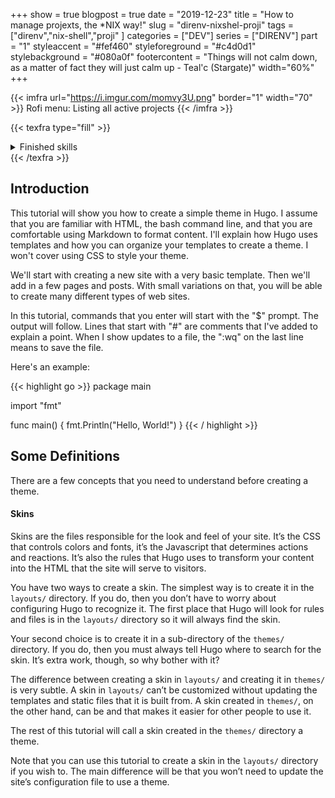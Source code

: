 +++ 
show = true
blogpost = true
date = "2019-12-23"
title = "How to manage projexts, the *NIX way!"
slug = "direnv-nixshel-proji" 
tags = ["direnv","nix-shell","proji" ]
categories = ["DEV"]
series = ["DIRENV"]
part = "1"
styleaccent = "#fef460"
styleforeground = "#c4d0d1"
stylebackground = "#080a0f"
footercontent = "Things will not calm down, as a matter of fact they will just calm up - Teal'c (Stargate)"
width="60%"
+++


{{< imfra url="https://i.imgur.com/momvy3U.png" border="1" width="70" >}} Rofi menu: Listing all active projects {{< /imfra >}}

{{< texfra type="fill" >}}
<details class="dropdown">
  <summary>Finished skills</summary>
{{< progressbar 70 ffffff >}} VIM {{< /progressbar >}}
{{< progressbar 90 ffffff >}} Tailing VM (bspwm) {{< /progressbar >}}
{{< progressbar 85 ffffff >}} LATEX {{< /progressbar >}}
{{< progressbar 80 ffffff >}} Containers {{< /progressbar >}}
{{< progressbar 60 ffffff >}} NixOS & NixShell {{< /progressbar >}}
{{< progressbar 70 ffffff >}} ROS2.0 {{< /progressbar >}}
{{< progressbar 30 ffffff >}} Unreal Engine {{< /progressbar >}}
{{< progressbar 40 ffffff >}} Home Assistant {{< /progressbar >}}
</details>
{{< /texfra >}}

## Introduction

This tutorial will show you how to create a simple theme in Hugo. I assume that you are familiar with HTML, the bash command line, and that you are comfortable using Markdown to format content. I'll explain how Hugo uses templates and how you can organize your templates to create a theme. I won't cover using CSS to style your theme.

We'll start with creating a new site with a very basic template. Then we'll add in a few pages and posts. With small variations on that, you will be able to create many different types of web sites.

In this tutorial, commands that you enter will start with the "$" prompt. The output will follow. Lines that start with "#" are comments that I've added to explain a point. When I show updates to a file, the ":wq" on the last line means to save the file.

Here's an example:

{{< highlight go >}}
package main

import "fmt"

func main() {
	fmt.Println("Hello, World!")
}
{{< / highlight >}}


## Some Definitions

There are a few concepts that you need to understand before creating a theme.

#### Skins

Skins are the files responsible for the look and feel of your site. It’s the CSS that controls colors and fonts, it’s the Javascript that determines actions and reactions. It’s also the rules that Hugo uses to transform your content into the HTML that the site will serve to visitors.

You have two ways to create a skin. The simplest way is to create it in the ```layouts/``` directory. If you do, then you don’t have to worry about configuring Hugo to recognize it. The first place that Hugo will look for rules and files is in the ```layouts/``` directory so it will always find the skin.

Your second choice is to create it in a sub-directory of the ```themes/``` directory. If you do, then you must always tell Hugo where to search for the skin. It’s extra work, though, so why bother with it?

The difference between creating a skin in ```layouts/``` and creating it in ```themes/``` is very subtle. A skin in ```layouts/``` can’t be customized without updating the templates and static files that it is built from. A skin created in ```themes/```, on the other hand, can be and that makes it easier for other people to use it.

The rest of this tutorial will call a skin created in the ```themes/``` directory a theme.

Note that you can use this tutorial to create a skin in the ```layouts/``` directory if you wish to. The main difference will be that you won’t need to update the site’s configuration file to use a theme.
